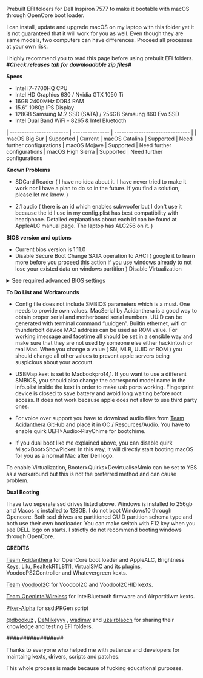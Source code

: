 Prebuilt EFI folders for Dell Inspiron 7577 to make it bootable with macOS through OpenCore boot loader.

I can install, update and upgrade macOS on my laptop with this folder yet it is not guaranteed that it will work for you as well. Even though they are same models, two computers can have differences. Proceed all processes at your own risk. 

I highly recommend you to read this page before using prebuilt EFI folders. <b>#*Check releases tab for downloadable zip files*#</b> 


<b>Specs</b>

* Intel i7-7700HQ CPU
* Intel HD Graphics 630 / Nvidia GTX 1050 Ti
* 16GB 2400MHz DDR4 RAM
* 15.6” 1080p IPS Display
* 128GB Samsung M.2 SSD (SATA) / 256GB Samsung 860 Evo SSD 
* Intel Dual Band WiFi - 8265 & Intel Bluetooth

| ------------------------ | --------------- | ------------------------------- |
| macOS Big Sur 	 |    Supported | Current
| macOS Catalina 	|    Supported | Need further configurations
| macOS Mojave 	|    Supported | Need further configurations
| macOS High Sierra 	|    Supported | Need further configurations


<b>Known Problems</b>

* SDCard Reader ( I have no idea about it. I have never tried to make it work nor I have a plan to do so in the future. If you find a solution, please let me know. )

* 2.1 audio ( there is an id which enables subwoofer but I don't use it because the id I use in my config.plist has best compatibility with headphone. Detailed explanations about each id can be found at AppleALC manual page. The laptop has ALC256 on it. )


<b>BIOS version and options</b>
* Current bios version is 1.11.0
* Disable Secure Boot
Change SATA operation to AHCI ( google it to learn more before you proceed this action if you use windows already to not lose your existed data on windows partition )
Disable Virtualization


<details>
<summary> See required advanced BIOS settings  </summary>

To enable advanced BIOS options, execute ModifiedGrubShell.efi at Opencore Picker Screen and enter given commands below for each settings. Be aware, values can be different for you so it is best to find your own values. To read how to find your own values click [here](https://dortania.github.io/OpenCore-Post-Install/misc/msr-lock.html#turning-off-cfg-lock-manually).

| ----------------------------| ------------------------------- |
| setup_var 0x4DE 0x00  | Disables CFG Lock	     |


This command disables CFG Lock which is a must to run macOS. If you do not want to disable it, you have to set Kernel>Quirks>AppleXcpmCfgLock to YES for a workaround. 

| ----------------------------| ------------------------------- |
| setup_var 0x889 0x00  | Disables WakeOnLan	     |

This command disables wake on lan BIOS settings so laptop can sleep on battery and AC without problem. Without disabling this setting, your laptop will have sleep issues on AC. On battery sleep works well because it is set to disable on battery by default. No mandatory to run macOS but advised for proper sleep and wake functions.  

</details>

<b> To Do List and Workarounds </b>

* Config file does not include SMBIOS parameters which is a must. One needs to provide own values. MacSerial by Acidanthera is a good way to obtain proper serial and motherboard serial numbers. UUID can be generated with terminal command “uuidgen”. Builtin ethernet, wifi or thunderbolt device MAC address can be used as ROM value. For working imessage and facetime all should be set in a sensible way and make sure that they are not used by someone else either hackintosh or real Mac. When you change a value ( SN, MLB, UUID or ROM ) you should change all other values to prevent apple servers being suspicious about your account.

* USBMap.kext is set to Macbookpro14,1. If you want to use a different SMBIOS, you should also change the correspond model name in the info.plist inside the kext in order to make usb ports working. Fingerprint device is closed to save battery and avoid long waiting before root access. It does not work because apple does not allow to use third party ones.

* For voice over support you have to download audio files from [Team Acidanthera GitHub](https://github.com/acidanthera/OcBinaryData/tree/master/Resources) and place it in OC / Resources/Audio. You have to enable quirk UEFI>Audio>PlayChime for bootchime. 

* If you dual boot like me explained above, you can disable quirk Misc>Boot>ShowPicker. In this way, it will directly start booting macOS for you as a normal Mac after Dell logo.

To enable Virtualization, Booter>Quirks>DevirtualiseMmio can be set to YES as a workaround but this is not the preferred method and can cause problem.

<b> Dual Booting </b>

I have two seperate ssd drives listed above. Windows is installed to 256gb and Macos is installed to 128GB. I do not boot Windows10 through Opencore. Both ssd drives are partitioned GUID partition schema type and both use their own bootloader. You can make switch with F12 key when you see DELL logo on starts. I strictly do not recommend booting windows through OpenCore.

<b> CREDITS </b>

[Team Acidanthera](https://github.com/acidanthera) for OpenCore boot loader and AppleALC, Brightness Keys, Lilu, RealtekRTL8111, VirtualSMC and its plugins, VoodooPS2Controller and Whatevergreen kexts. 

[Team VoodooI2C](https://github.com/VoodooI2C/VoodooI2C) for VoodooI2C and VoodooI2CHID kexts.

[Team OpenIntelWireless](https://github.com/OpenIntelWireless) for IntelBluetooth firmware and Airportitlwm kexts.

[Piker-Alpha](https://github.com/Piker-Alpha) for ssdtPRGen script

[@dbookuz](https://github.com/dbookuz) , [DeMikeyyy](https://github.com/DeMikeyyy) , [wadimw](https://github.com/wadimw) and [uzairblaoch](https://github.com/uzairblaoch) for sharing their knowledge and testing EFI folders.

#################

Thanks to everyone who helped me with patience and developers for maintaing kexts, drivers, scripts and patches.

This whole process is made because of fucking educational purposes. 
